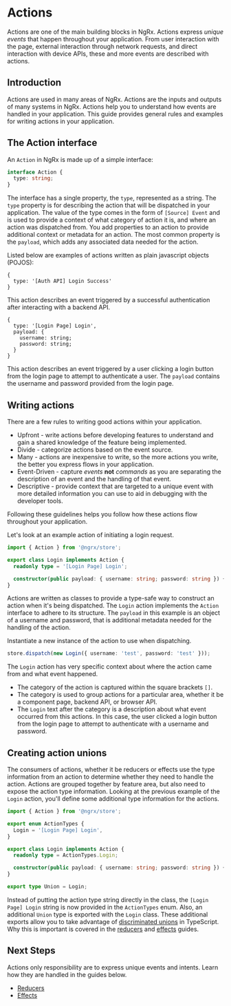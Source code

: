 # Actions

Actions are one of the main building blocks in NgRx. Actions express _unique events_ that happen throughout your application. From user interaction with the page, external interaction through network requests, and direct interaction with device APIs, these and more events are described with actions.

## Introduction

Actions are used in many areas of NgRx. Actions are the inputs and outputs of many systems in NgRx. Actions help you to understand how events are handled in your application. This guide provides general rules and examples for writing actions in your application.

## The Action interface

An `Action` in NgRx is made up of a simple interface:

```ts
interface Action {
  type: string;
}
```

The interface has a single property, the `type`, represented as a string. The `type` property is for describing the action that will be dispatched in your application. The value of the type comes in the form of `[Source] Event` and is used to provide a context of what category of action it is, and where an action was dispatched from. You add properties to an action to provide additional context or metadata for an action. The most common property is the `payload`, which adds any associated data needed for the action.

Listed below are examples of actions written as plain javascript objects (POJOS):

```
{
  type: '[Auth API] Login Success'
}
```

This action describes an event triggered by a successful authentication after interacting with a backend API.

```
{
  type: '[Login Page] Login',
  payload: {
    username: string;
    password: string;
  }
}
```

This action describes an event triggered by a user clicking a login button from the login page to attempt to authenticate a user. The `payload` contains the username and password provided from the login page.

## Writing actions

There are a few rules to writing good actions within your application.

- Upfront - write actions before developing features to understand and gain a shared knowledge of the feature being implemented.
- Divide - categorize actions based on the event source.
- Many - actions are inexpensive to write, so the more actions you write, the better you express flows in your application.
- Event-Driven - capture _events_ **not** _commands_ as you are separating the description of an event and the handling of that event.
- Descriptive - provide context that are targeted to a unique event with more detailed information you can use to aid in debugging with the developer tools.

Following these guidelines helps you follow how these actions flow throughout your application.

Let's look at an example action of initiating a login request.

```ts
import { Action } from '@ngrx/store';

export class Login implements Action {
  readonly type = '[Login Page] Login';

  constructor(public payload: { username: string; password: string }) {}
}
```

Actions are written as classes to provide a type-safe way to construct an action when it's being dispatched. The `Login` action implements the `Action` interface to adhere to its structure. The `payload` in this example is an object of a username and password, that is additional metadata needed for the handling of the action.

Instantiate a new instance of the action to use when dispatching.

```ts
store.dispatch(new Login({ username: 'test', password: 'test' }));
```

The `Login` action has very specific context about where the action came from and what event happened.

- The category of the action is captured within the square brackets `[]`.
- The category is used to group actions for a particular area, whether it be a component page, backend API, or browser API.
- The `Login` text after the category is a description about what event occurred from this actions. In this case, the user clicked a login button from the login page to attempt to authenticate with a username and password.

## Creating action unions

The consumers of actions, whether it be reducers or effects use the type information from an action to determine whether they need to handle the action. Actions are grouped together by feature area, but also need to expose the action type information. Looking at the previous example of the `Login` action, you'll define some additional type information for the actions.

```ts
import { Action } from '@ngrx/store';

export enum ActionTypes {
  Login = '[Login Page] Login',
}

export class Login implements Action {
  readonly type = ActionTypes.Login;

  constructor(public payload: { username: string; password: string }) {}
}

export type Union = Login;
```

Instead of putting the action type string directly in the class, the `[Login Page] Login` string is now provided in the `ActionTypes` enum. Also, an additional `Union` type is exported with the `Login` class. These additional exports allow you to take advantage of [discriminated unions](https://www.typescriptlang.org/docs/handbook/advanced-types.html) in TypeScript. Why this is important is covered in the [reducers](guide/store/reducers) and [effects](guide/effects) guides.

## Next Steps

Actions only responsibility are to express unique events and intents. Learn how they are handled in the guides below.

- [Reducers](guide/store/reducers)
- [Effects](guide/effects)
